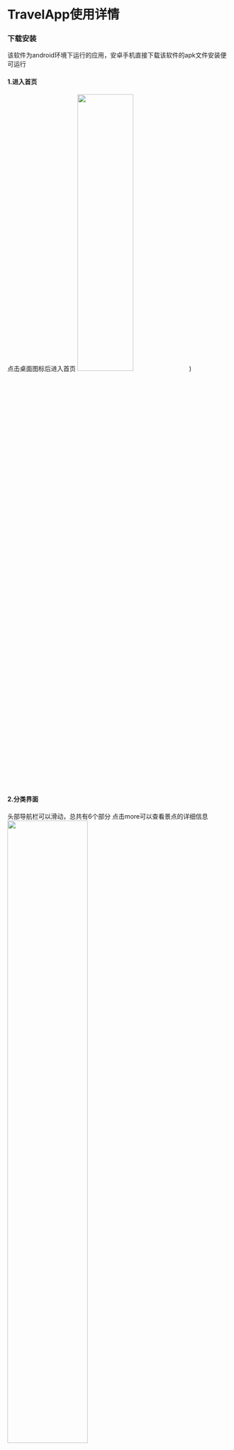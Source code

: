 # TravelApp使用详情
### 下载安装
该软件为android环境下运行的应用，安卓手机直接下载该软件的apk文件安装便可运行
#### 1.进入首页
点击桌面图标后进入首页
<img src="https://img-blog.csdnimg.cn/20210112121315178.png?x-oss-process=image/watermark,type_ZmFuZ3poZW5naGVpdGk,shadow_10,text_aHR0cHM6Ly9ibG9nLmNzZG4ubmV0L3FxXzQyNzgyNzgy,size_16,color_FFFFFF,t_70#pic_center" width="50%" height="40%"/>)

#### 2.分类界面
头部导航栏可以滑动，总共有6个部分
点击more可以查看景点的详细信息
<img src="https://img-blog.csdnimg.cn/20210112121827743.png?x-oss-process=image/watermark,type_ZmFuZ3poZW5naGVpdGk,shadow_10,text_aHR0cHM6Ly9ibG9nLmNzZG4ubmV0L3FxXzQyNzgyNzgy,size_16,color_FFFFFF,t_70#pic_center" width="60%" height="60%"/> 

#### 3.旅游热点
该处是旅游信息的分享处
<img src="https://img-blog.csdnimg.cn/20210112131716666.png?x-oss-process=image/watermark,type_ZmFuZ3poZW5naGVpdGk,shadow_10,text_aHR0cHM6Ly9ibG9nLmNzZG4ubmV0L3FxXzQyNzgyNzgy,size_16,color_FFFFFF,t_70#pic_center" width="60%" height="50%"/> 
点击图片可以查看该景点的详细信息
<img src="https://img-blog.csdnimg.cn/20210112131809466.png?x-oss-process=image/watermark,type_ZmFuZ3poZW5naGVpdGk,shadow_10,text_aHR0cHM6Ly9ibG9nLmNzZG4ubmV0L3FxXzQyNzgyNzgy,size_16,color_FFFFFF,t_70#pic_center" width="60%" height="50%"/> 
<img src="https://img-blog.csdnimg.cn/20210112131954205.png?x-oss-process=image/watermark,type_ZmFuZ3poZW5naGVpdGk,shadow_10,text_aHR0cHM6Ly9ibG9nLmNzZG4ubmV0L3FxXzQyNzgyNzgy,size_16,color_FFFFFF,t_70#pic_center" width="60%" height="50%"/> 
点击收藏按钮，即可以收藏该景点的信息
点击评论即可以评论该景点
<img src="https://img-blog.csdnimg.cn/20210112132248991.png?x-oss-process=image/watermark,type_ZmFuZ3poZW5naGVpdGk,shadow_10,text_aHR0cHM6Ly9ibG9nLmNzZG4ubmV0L3FxXzQyNzgyNzgy,size_16,color_FFFFFF,t_70#pic_center" width="60%" height="40%"/> 
#### 4.地图
<img src="https://img-blog.csdnimg.cn/20210112132428379.png?x-oss-process=image/watermark,type_ZmFuZ3poZW5naGVpdGk,shadow_10,text_aHR0cHM6Ly9ibG9nLmNzZG4ubmV0L3FxXzQyNzgyNzgy,size_16,color_FFFFFF,t_70#pic_center" width="60%" height="40%"/> 
帮帮忙按钮，点击后可以迅速发送给设定的联系人信息
<img src="https://img-blog.csdnimg.cn/20210112132519700.png?x-oss-process=image/watermark,type_ZmFuZ3poZW5naGVpdGk,shadow_10,text_aHR0cHM6Ly9ibG9nLmNzZG4ubmV0L3FxXzQyNzgyNzgy,size_16,color_FFFFFF,t_70#pic_center" width="60%" height="40%"/> 

####  5.个人详情
<img src="https://img-blog.csdnimg.cn/20210112132857799.png?x-oss-process=image/watermark,type_ZmFuZ3poZW5naGVpdGk,shadow_10,text_aHR0cHM6Ly9ibG9nLmNzZG4ubmV0L3FxXzQyNzgyNzgy,size_16,color_FFFFFF,t_70#pic_center" width="60%" height="40%"/>

##### 5.1点击旅游记事中的任意按钮，就可以看见自己的旅行日志
<img src="https://img-blog.csdnimg.cn/20210112133406855.png?x-oss-process=image/watermark,type_ZmFuZ3poZW5naGVpdGk,shadow_10,text_aHR0cHM6Ly9ibG9nLmNzZG4ubmV0L3FxXzQyNzgyNzgy,size_16,color_FFFFFF,t_70#pic_center" width="60%" height="40%"/>

##### 5.2个人信息设置
<img src="https://img-blog.csdnimg.cn/20210112134430718.png?x-oss-process=image/watermark,type_ZmFuZ3poZW5naGVpdGk,shadow_10,text_aHR0cHM6Ly9ibG9nLmNzZG4ubmV0L3FxXzQyNzgyNzgy,size_16,color_FFFFFF,t_70#pic_center" width="60%" height="40%"/>

##### 5.3软件基本信息和设置
<img src="https://img-blog.csdnimg.cn/20210112134534126.png?x-oss-process=image/watermark,type_ZmFuZ3poZW5naGVpdGk,shadow_10,text_aHR0cHM6Ly9ibG9nLmNzZG4ubmV0L3FxXzQyNzgyNzgy,size_16,color_FFFFFF,t_70#pic_center" width="60%" height="40%"/>

如若关闭消息推送，就不会在接收到消息
<img src="https://img-blog.csdnimg.cn/20210112134621579.png?x-oss-process=image/watermark,type_ZmFuZ3poZW5naGVpdGk,shadow_10,text_aHR0cHM6Ly9ibG9nLmNzZG4ubmV0L3FxXzQyNzgyNzgy,size_16,color_FFFFFF,t_70#pic_center" width="60%" height="40%"/>

##### 5.4我的收藏
<img src="https://img-blog.csdnimg.cn/20210112135459540.png?x-oss-process=image/watermark,type_ZmFuZ3poZW5naGVpdGk,shadow_10,text_aHR0cHM6Ly9ibG9nLmNzZG4ubmV0L3FxXzQyNzgyNzgy,size_16,color_FFFFFF,t_70#pic_center" width="60%" height="40%"/>

##### 5.5注册登陆界面
<img src="https://img-blog.csdnimg.cn/20210112134749918.png?x-oss-process=image/watermark,type_ZmFuZ3poZW5naGVpdGk,shadow_10,text_aHR0cHM6Ly9ibG9nLmNzZG4ubmV0L3FxXzQyNzgyNzgy,size_16,color_FFFFFF,t_70#pic_center" width="60%" height="40%"/>

